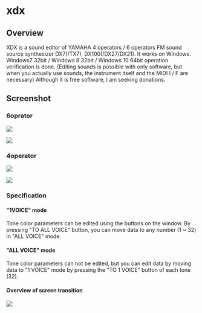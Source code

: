# xdx

## Overview
XDX is a sound editor of YAMAHA 4 operators / 6 operators FM sound source synthesizer DX7(/TX7), DX100(/DX27/DX21).  It works on Windows. Windows7 32bit / Windows 8 32bit / Windows 10 64bit operation verification is done.  (Editing sounds is possible with only software, but when you actually use sounds, the instrument itself and the MIDI I / F are necessary)  Although it is free software, I am seeking donations.

## Screenshot

### 6oprator

![](http://cha.la.coocan.jp/soft/images/xdx/xdx_6ope_1voice_v0310.png "")

![](http://cha.la.coocan.jp/soft/images/xdx/xdx_6ope_all_voice.png "")

### 4operator

![](http://cha.la.coocan.jp/soft/images/xdx/xdx_4ope_1voice_v0310.png "")

![](http://cha.la.coocan.jp/soft/images/xdx/xdx_4ope_all_voice.png "")

### Specification

#### "1VOICE" mode
Tone color parameters can be edited using the buttons on the window. By pressing "TO ALL VOICE" button, you can move data to any number (1 ~ 32) in "ALL VOICE" mode.

#### "ALL VOICE" mode
Tone color parameters can not be edited, but you can edit data by moving data to "1 VOICE" mode by pressing the "TO 1 VOICE" button of each tone (32).

#### Overview of screen transition

![](http://cha.la.coocan.jp/soft/images/xdx/xdx_abstract.png "")
